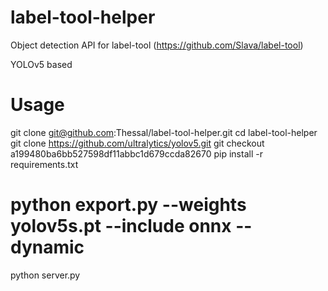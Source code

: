 # label-tool-helper
Object detection API for label-tool (https://github.com/Slava/label-tool)

YOLOv5 based

# Usage 
git clone git@github.com:Thessal/label-tool-helper.git
cd label-tool-helper
git clone https://github.com/ultralytics/yolov5.git 
git checkout a199480ba6bb527598df11abbc1d679ccda82670 
pip install -r requirements.txt
# python export.py --weights yolov5s.pt --include onnx --dynamic
python server.py
